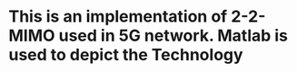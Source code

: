 # This is an implementation of 2-2-MIMO used in 5G network. Matlab is used to depict the Technology
